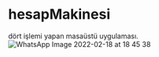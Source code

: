 # hesapMakinesi
dört işlemi yapan masaüstü uygulaması.
![WhatsApp Image 2022-02-18 at 18 45 38](https://user-images.githubusercontent.com/70823020/154715055-19704b96-3090-468e-87c7-d42c1faa373e.jpeg)
